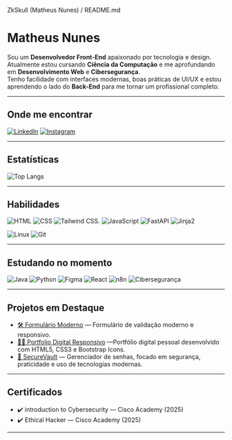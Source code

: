 ZkSkull (Matheus Nunes) / README.md

# Matheus Nunes

Sou um **Desenvolvedor Front-End** apaixonado por tecnologia e design.  
Atualmente estou cursando **Ciência da Computação** e me aprofundando em **Desenvolvimento Web** e **Cibersegurança**.  
Tenho facilidade com interfaces modernas, boas práticas de UI/UX e estou aprendendo o lado do **Back-End** para me tornar um profissional completo.  

---

## Onde me encontrar

[![LinkedIn](https://img.shields.io/badge/-LinkedIn-black?style=for-the-badge&logo=linkedin)](https://www.linkedin.com/in/matheusgnunes/)
[![Instagram](https://img.shields.io/badge/-Instagram-black?style=for-the-badge&logo=instagram)](https://www.instagram.com/nun6s/)

---

## Estatísticas

![Top Langs](https://github-readme-stats.vercel.app/api/top-langs/?username=ZkSkull&layout=compact&theme=dark)

---

## Habilidades

![HTML](https://img.shields.io/badge/-HTML-E44D26?style=for-the-badge&logo=html5&logoColor=fff)
![CSS](https://img.shields.io/badge/-CSS-1572B6?style=for-the-badge&logo=css3)
![Tailwind CSS](https://img.shields.io/badge/-TailwindCSS-06B6D4?style=for-the-badge&logo=tailwindcss&logoColor=white).
![JavaScript](https://img.shields.io/badge/-JavaScript-F7DF1E?style=for-the-badge&logo=javascript&logoColor=000)
![FastAPI](https://img.shields.io/badge/-FastAPI-009688?style=for-the-badge&logo=fastapi)
![Jinja2](https://img.shields.io/badge/-Jinja2-B41717?style=for-the-badge&logo=jinja)

![Linux](https://img.shields.io/badge/-Linux-FCC624?style=for-the-badge&logo=linux&logoColor=000)
![Git](https://img.shields.io/badge/-Git-F05032?style=for-the-badge&logo=git)

---

## Estudando no momento

![Java](https://img.shields.io/badge/-Java-007396?style=for-the-badge&logo=java)
![Python](https://img.shields.io/badge/-Python-3776AB?style=for-the-badge&logo=python)
![Figma](https://img.shields.io/badge/-Figma-black?style=for-the-badge&logo=figma)
![React](https://img.shields.io/badge/-React-20232A?style=for-the-badge&logo=react)
![n8n](https://img.shields.io/badge/-n8n-FF6A00?style=for-the-badge&logo=n8n&logoColor=white)
![Cibersegurança](https://img.shields.io/badge/-Cibersegurança-0f0f0f?style=for-the-badge&logo=kali-linux&logoColor=white)

---

## Projetos em Destaque

- [🛠️ Formulário Moderno](https://github.com/ZkSkull/Formulario-Moderno) — Formulário de validação moderno e responsivo.
- [👨‍💻 Portfolio Digital Responsivo](https://github.com/ZkSkull/Portfolio-Digital-Responsivo) —Portfólio digital pessoal desenvolvido com HTML5, CSS3 e Bootstrap Icons.
- [🔐 SecureVault](https://github.com/ZkSkull/SecureVault) — Gerenciador de senhas, focado em segurança, praticidade e uso de tecnologias modernas. 

---

## Certificados

- ✔️ introduction to Cybersecurity — Cisco Academy (2025)  
- ✔️ Ethical Hacker — Cisco Academy (2025)    

---
